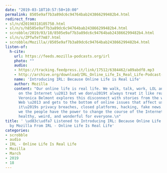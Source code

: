 ```yaml
---
date: "2019-03-18T10:57:50+10:00"
permalink: 8505e9af7b3a89dc6c94764bab243866299482b4.html
redirect_from:
- sl/n/d20190318105750.html
- sl/n/s/h8505e9af7b3a89dc6c94764bab243866299482b4.html
- scrobble/2019/03/18/8505e9af7b3a89dc6c94764bab243866299482b4.html
- sl/n/s/ZPTwTeT7m87.html
- scrobble/Mozilla//8505e9af7b3a89dc6c94764bab243866299482b4.html
listen-of:
  h-cite:
    url: https://feeds.mozilla-podcasts.org/irl
    photo: ""
    audio:
    - https://tracking.feedpress.it/link/17512/6384462/a89abdf8.mp3
    - http://archive.org/download/IRL_Online_Life_Is_Real_Life-Podcast-by-Mozilla/a89abdf8.mp3
    name: 'Introducing IRL: Because Online Life is Real Life'
    author: Mozilla
    content: "Our online life is real life. We walk, talk, work, LOL and even love
      on the Internet \u2013 but we don\u2019t always treat it like real life. Host
      Veronica Belmont explores this disconnect with stories from the wilds of the
      Web \u2013 and gets to the bottom of online issues that affect us all. Whether
      it\u2019s privacy breaches, closed platforms, hacking, fake news, or cyber bullying,
      we the people have the power to change the course of the Internet, keeping it
      healthy, weird, and wonderful for everyone.\n"
title: ' \ud83c\udfa7 Listened to Introducing IRL: Because Online Life is Real Life
  by Mozilla From IRL - Online Life Is Real Life'
categories:
- scrobble
- audio
- IRL - Online Life Is Real Life
- Mozilla
- March
- 2019
- 18
---
```

